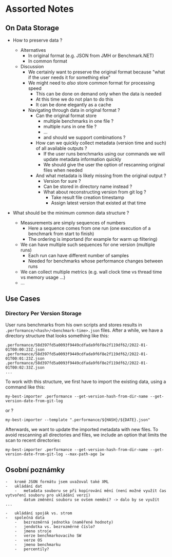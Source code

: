 # Assorted Notes

## On Data Storage

- How to preserve data ?
    - Alternatives
        - In original format (e.g. JSON from JMH or Benchmark.NET)
        - In common format
    - Discussion
        - We certainly want to preserve the original format because "what if the user needs it for something else"
        - We might need to _also_ store common format for processing speed
            - This can be done on demand only when the data is needed
            - At this time we do not plan to do this
            - It can be done elegantly as a cache
        - Navigating through data in original format ?
            - Can the original format store
                - multiple benchmarks in one file ?
                - multiple runs in one file ?
                - ...
                - and should we support combinations ?
            - How can we quickly collect metadata (version time and such) of all available outputs ?
                - If the user runs benchmarks using our commands we will update metadata information quickly
                - We should give the user the option of rescanning original files when needed
            - And what metadata is likely missing from the original output ?
                - Version for sure ?
                - Can be stored in directory name instead ?
                - What about reconstructing version from git log ?
                    - Take result file creation timestamp
                    - Assign latest version that existed at that time

- What should be the minimum common data structure ?
    - Measurements are simply sequences of numbers
        - Here a sequence comes from one run (one execution of a benchmark from start to finish)
        - The ordering is importand (for example for warm up filtering)
    - We can have multiple such sequences for one version (multiple runs)
        - Each run can have different number of samples
        - Needed for benchmarks whose performance changes between runs
    - We can collect multiple metrics (e.g. wall clock time vs thread time vs memory usage ...)
    - ...

## Use Cases

### Directory Per Version Storage

User runs benchmarks from his own scripts and stores results in `.performance/<hash>/<benchmark-time>.json` files.
After a while, we have a directory structure that looks something like this:

```
.performance/58d397fd5a0093f9449cdfada9f6f8e2f119df62/2022-01-01T00:00:23Z.json
.performance/58d397fd5a0093f9449cdfada9f6f8e2f119df62/2022-01-01T00:01:23Z.json
.performance/58d397fd5a0093f9449cdfada9f6f8e2f119df62/2022-01-01T00:02:33Z.json
...
```

To work with this structure, we first have to import the existing data, using a command like this:

`my-best-importer .performance --get-version-hash-from-dir-name --get-version-date-from-git-log`

or ?

`my-best-importer --template ".performance/${HASH}/${DATE}.json"`

Afterwards, we want to update the imported metadata with new files.
To avoid rescanning all directories and files, we include an option
that limits the scan to recent directories:

`my-best-importer .performance --get-version-hash-from-dir-name --get-version-date-from-git-log --max-path-age 1w`


## Osobní poznámky
	-   kromě JSON formátu jsem uvažoval také XML
    -   ukládání dat
        -   metadata souboru se při kopírování mění (není možné využít čas vytvoření souboru pro ukládání verzí)
            datum změnění souboru se ovšem nemění? -> dalo by se využít ...

    -   ukládání spoják vs. strom
    -   společná data 
        -   bezrozměrná jednotka (naměřené hodnoty)
        -   jendotka vs. bezrozměrné číslo?
        -   jmeno stroje
        -   verze benchmarkovaciho SW
        -   verze OS
        -   jmeno benchmarku
        -   percentily?

